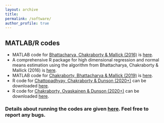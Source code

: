```yaml
---
layout: archive
title: 
permalink: /software/
author_profile: true
---
```


## MATLAB/R codes

* MATLAB code for [Bhattacharya, Chakraborty & Mallick (2016)](https://arxiv.org/abs/1506.04778) is [here](https://github.com/antik015/Fast-Sampling-of-Gaussian-Posteriors).
* A comprehensive R package for high dimensional regression and normal means estimation using the algorithm from Bhattacharya, Chakraborty & Mallick (2016) is [here](https://cran.r-project.org/web/packages/horseshoe/index.html).
* MATLAB code for [Chakraborty, Bhattacharya & Mallick (2019)](https://arxiv.org/abs/1612.00877) is [here](https://github.com/antik015/Simultaneous-Dimension-Reduction-and-Variable-Selection).
* R code for [Chattopadhyay, Chakraborty & Dunson (2020+)](https://arxiv.org/abs/2003.07953) can be downloaded [here](https://github.com/shounakchattopadhyay/NN-DP).
* R code for [Chakraborty, Ovaskainen & Dunson (2020+)](https://arxiv.org/abs/2004.08309) can be downloaded [here](https://github.com/antik015/Fractional-Probit-Model). 

### Details about running the codes are given [here](https://github.com/antik015/). Feel free to report any bugs.
